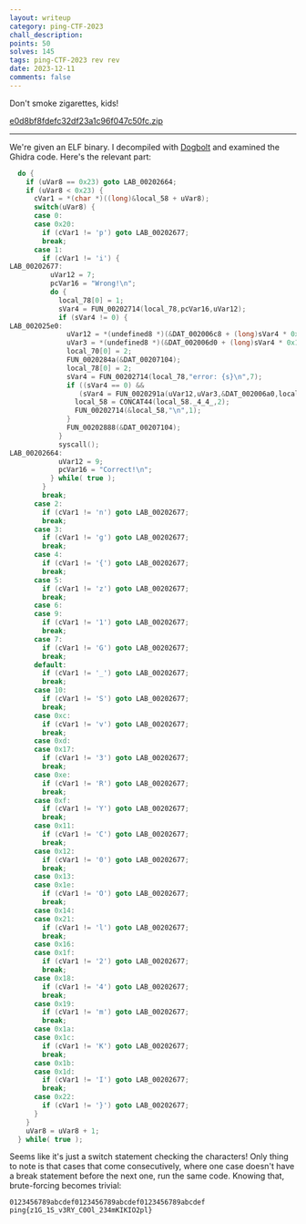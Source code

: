 ```yaml
---
layout: writeup
category: ping-CTF-2023
chall_description:
points: 50
solves: 145
tags: ping-CTF-2023 rev rev
date: 2023-12-11
comments: false
---
```


Don't smoke zigarettes, kids!  

[e0d8bf8fdefc32df23a1c96f047c50fc.zip](https://github.com/Nightxade/ctf-writeups/blob/master/assets/CTFs/ping-CTF-2023/e0d8bf8fdefc32df23a1c96f047c50fc.zip)  

---

We're given an ELF binary. I decompiled with [Dogbolt](https://dogbolt.org/) and examined the Ghidra code. Here's the relevant part:  

```c
  do {
    if (uVar8 == 0x23) goto LAB_00202664;
    if (uVar8 < 0x23) {
      cVar1 = *(char *)((long)&local_58 + uVar8);
      switch(uVar8) {
      case 0:
      case 0x20:
        if (cVar1 != 'p') goto LAB_00202677;
        break;
      case 1:
        if (cVar1 != 'i') {
LAB_00202677:
          uVar12 = 7;
          pcVar16 = "Wrong!\n";
          do {
            local_78[0] = 1;
            sVar4 = FUN_00202714(local_78,pcVar16,uVar12);
            if (sVar4 != 0) {
LAB_002025e0:
              uVar12 = *(undefined8 *)(&DAT_002006c8 + (long)sVar4 * 0x10);
              uVar3 = *(undefined8 *)(&DAT_002006d0 + (long)sVar4 * 0x10);
              local_70[0] = 2;
              FUN_0020284a(&DAT_00207104);
              local_78[0] = 2;
              sVar4 = FUN_00202714(local_78,"error: {s}\n",7);
              if ((sVar4 == 0) &&
                 (sVar4 = FUN_0020291a(uVar12,uVar3,&DAT_002006a0,local_70), sVar4 == 0)) {
                local_58 = CONCAT44(local_58._4_4_,2);
                FUN_00202714(&local_58,"\n",1);
              }
              FUN_00202888(&DAT_00207104);
            }
            syscall();
LAB_00202664:
            uVar12 = 9;
            pcVar16 = "Correct!\n";
          } while( true );
        }
        break;
      case 2:
        if (cVar1 != 'n') goto LAB_00202677;
        break;
      case 3:
        if (cVar1 != 'g') goto LAB_00202677;
        break;
      case 4:
        if (cVar1 != '{') goto LAB_00202677;
        break;
      case 5:
        if (cVar1 != 'z') goto LAB_00202677;
        break;
      case 6:
      case 9:
        if (cVar1 != '1') goto LAB_00202677;
        break;
      case 7:
        if (cVar1 != 'G') goto LAB_00202677;
        break;
      default:
        if (cVar1 != '_') goto LAB_00202677;
        break;
      case 10:
        if (cVar1 != 'S') goto LAB_00202677;
        break;
      case 0xc:
        if (cVar1 != 'v') goto LAB_00202677;
        break;
      case 0xd:
      case 0x17:
        if (cVar1 != '3') goto LAB_00202677;
        break;
      case 0xe:
        if (cVar1 != 'R') goto LAB_00202677;
        break;
      case 0xf:
        if (cVar1 != 'Y') goto LAB_00202677;
        break;
      case 0x11:
        if (cVar1 != 'C') goto LAB_00202677;
        break;
      case 0x12:
        if (cVar1 != '0') goto LAB_00202677;
        break;
      case 0x13:
      case 0x1e:
        if (cVar1 != 'O') goto LAB_00202677;
        break;
      case 0x14:
      case 0x21:
        if (cVar1 != 'l') goto LAB_00202677;
        break;
      case 0x16:
      case 0x1f:
        if (cVar1 != '2') goto LAB_00202677;
        break;
      case 0x18:
        if (cVar1 != '4') goto LAB_00202677;
        break;
      case 0x19:
        if (cVar1 != 'm') goto LAB_00202677;
        break;
      case 0x1a:
      case 0x1c:
        if (cVar1 != 'K') goto LAB_00202677;
        break;
      case 0x1b:
      case 0x1d:
        if (cVar1 != 'I') goto LAB_00202677;
        break;
      case 0x22:
        if (cVar1 != '}') goto LAB_00202677;
      }
    }
    uVar8 = uVar8 + 1;
  } while( true );
```

Seems like it's just a switch statement checking the characters! Only thing to note is that cases that come consecutively, where one case doesn't have a break statement before the next one, run the same code. Knowing that, brute-forcing becomes trivial:  

```
0123456789abcdef0123456789abcdef0123456789abcdef
ping{z1G_1S_v3RY_C0Ol_234mKIKIO2pl}
```
